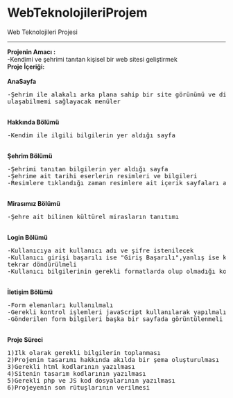 # WebTeknolojileriProjem
Web Teknolojileri Projesi
<hr>
<b>Projenin Amacı :</b>
<br>
-Kendimi ve şehrimi tanıtan kişisel bir web sitesi geliştirmek
<br><b>Proje İçeriği:</b><br><br>
<b>AnaSayfa</b>
<br>
<pre>-Şehrim ile alakalı arka plana sahip bir site görünümü ve diğer sayfalara
ulaşabilmemi sağlayacak menüler</pre>
<br><b>Hakkında Bölümü</b>
<br>
<pre>-Kendim ile ilgili bilgilerin yer aldığı sayfa
</pre>
<br>
<b>Şehrim Bölümü</b><br>
<pre>
-Şehrimi tanıtan bilgilerin yer aldığı sayfa
-Şehrime ait tarihi eserlerin resimleri ve bilgileri
-Resimlere tıklandığı zaman resimlere ait içerik sayfaları açılacak
</pre>
<br>
<b>Mirasımız Bölümü</b>
<br>
<pre>-Şehre ait bilinen kültürel mirasların tanıtımı</pre>
<br>
<b>Login Bölümü</b><br>
<pre>
-Kullanıcıya ait kullanıcı adı ve şifre istenilecek
-Kullanıcı girişi başarılı ise "Giriş Başarılı",yanlış ise kullanıcı login sayfasına
tekrar döndürülmeli
-Kullanıcı bilgilerinin gerekli formatlarda olup olmadığı kontrol edilmeli
</pre>
<br>
<b>İletişim Bölümü</b><br>
<pre>
-Form elemanları kullanılmalı
-Gerekli kontrol işlemleri javaScript kullanılarak yapılmalı
-Gönderilen form bilgileri başka bir sayfada görüntülenmeli
</pre>
<br>
<b>Proje Süreci</b><br>
<pre>
1)Ilk olarak gerekli bilgilerin toplanması
2)Projenin tasarımı hakkında akılda bir şema oluşturulması
3)Gerekli html kodlarının yazılması
4)Sitenin tasarım kodlarının yazılması
5)Gerekli php ve JS kod dosyalarının yazılması
6)Projeyenin son rütuşlarının verilmesi
</pre>

